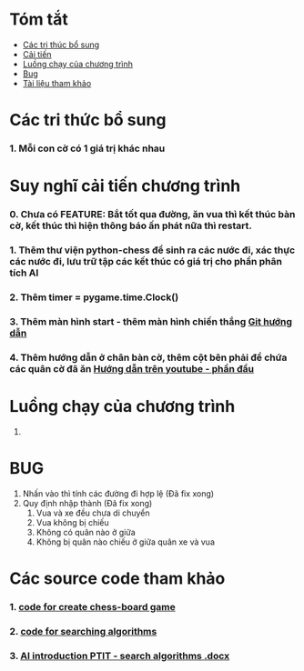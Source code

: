 # Tóm tắt
- [Các tri thúc bổ sung](#Các-tri-thức-bổ-sung)
- [Cải tiến](#Suy-nghĩ-cải-tiến-chương-trình)
- [Luồng chạy của chương trình](#Luồng-chạy-của-chương-trình)
- [Bug](#BUG)
- [Tài liệu tham khảo](#Các-source-code-tham-khảo)

# Các tri thức bổ sung
### 1. Mỗi con cờ có 1 giá trị khác nhau


# Suy nghĩ cải tiến chương trình
### 0. Chưa có FEATURE: Bắt tốt qua đường, ăn vua thì kết thúc bàn cờ, kết thúc thì hiện thông báo ấn phát nữa thì restart.
### 1. Thêm thư viện python-chess để sinh ra các nước đi, xác thực các nước đi, lưu trữ tập các kết thúc có giá trị cho phần phân tích AI
### 2. Thêm timer = pygame.time.Clock()
### 3. Thêm màn hình start - thêm màn hình chiến thắng [Git hướng dẫn](https://github.com/mandrelbrotset/pygame-chess/tree/master)
### 4. Thêm hướng dẫn ở chân bàn cờ, thêm cột bên phải để chứa các quân cờ đã ăn [Hướng dẫn trên youtube - phần đầu](https://www.youtube.com/watch?v=X-e0jk4I938)

# Luồng chạy của chương trình
1. 


# BUG
1. Nhấn vào thì tính các đường đi hợp lệ (Đã fix xong)
2. Quy định nhập thành (Đã fix xong)
   1. Vua và xe đều chưa di chuyển
   2. Vua không bị chiếu
   3. Không có quân nào ở giữa
   4. Không bị quân nào chiếu ở giữa quân xe và vua


# Các source code tham khảo 
### 1. [code for create chess-board game](https://github.com/AlejoG10/python-chess-ai-yt)
### 2. [code for searching algorithms](https://github.com/Ali-Elganzory/AI-Search)
### 3. [AI introduction PTIT - search algorithms .docx](https://docs.google.com/document/d/1K8DhjKGvLNYdU5ZCrmGDs-riEr0MKwfepNMPDI1oZzs/edit)
